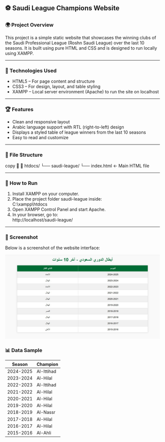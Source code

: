 ## ⚽ Saudi League Champions Website

### 🌍 Project Overview  
This project is a simple static website that showcases the winning clubs of the Saudi Professional League (Roshn Saudi League) over the last 10 seasons. It is built using pure HTML and CSS and is designed to run locally using XAMPP.

---

### 🧱 Technologies Used  
- HTML5 – For page content and structure  
- CSS3 – For design, layout, and table styling  
- XAMPP – Local server environment (Apache) to run the site on localhost

---

### 🏆 Features  
- Clean and responsive layout  
- Arabic language support with RTL (right-to-left) design  
- Displays a styled table of league winners from the last 10 seasons  
- Easy to read and customize  

---

### 📄 File Structure  
copy


htdocs/
└── saudi-league/
    └── index.html   ← Main HTML file

---

### 🔧 How to Run  

1. Install XAMPP on your computer.  
2. Place the project folder saudi-league inside:  
   C:\xampp\htdocs  
3. Open XAMPP Control Panel and start Apache.  
4. In your browser, go to:  
   http://localhost/saudi-league/

---

### 📸 Screenshot  

Below is a screenshot of the website interface:

![Screenshot](https://github.com/JawaherMQ5/xampp/blob/main/Roshn%20Saudi%20league.jpg)



### 📊 Data Sample  

| Season     | Champion     |
|------------|--------------|
| 2024-2025  | Al-Ittihad   |
| 2023-2024  | Al-Hilal     |
| 2022-2023  | Al-Ittihad   |
| 2021-2022  | Al-Hilal     |
| 2020-2021  | Al-Hilal     |
| 2019-2020  | Al-Hilal     |
| 2018-2019  | Al-Nassr     |
| 2017-2018  | Al-Hilal     |
| 2016-2017  | Al-Hilal     |
| 2015-2016  | Al-Ahli      |


